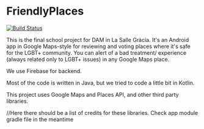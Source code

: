 # FriendlyPlaces
[![Build Status](https://travis-ci.com/tijunoi/FriendlyPlaces.svg?branch=master)](https://travis-ci.com/tijunoi/FriendlyPlaces)

This is the final school project for DAM in La Salle Gràcia. It's an
Android app in Google Maps-style for reviewing and voting places where
it's safe for the LGBT+ community. You can alert of a bad treatment/
experience (always related only to LGBT+ issues) in any Google Maps place.

We use Firebase for backend.

Most of the code is written in Java, but we tried to code a little bit
in Kotlin.

This project uses Google Maps and Places API, and other third party libraries.

//Here there should be a list of credits for these libraries. Check app module gradle file in the meantime
